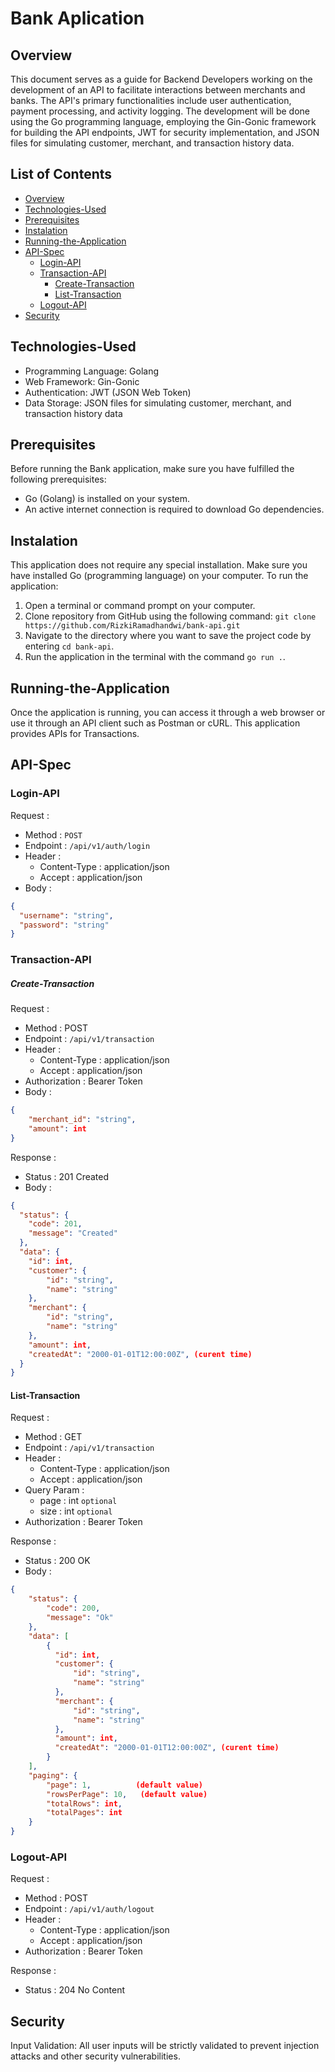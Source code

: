 # Bank Aplication

## Overview

This document serves as a guide for Backend Developers working on the development of an API to facilitate interactions between merchants and banks. The API's primary functionalities include user authentication, payment processing, and activity logging. The development will be done using the Go programming language, employing the Gin-Gonic framework for building the API endpoints, JWT for security implementation, and JSON files for simulating customer, merchant, and transaction history data.

## List of Contents

- [Overview](#Overview)
- [Technologies-Used](#Technologies-Used)
- [Prerequisites](#Prerequisites)
- [Instalation](#Instalation)
- [Running-the-Application](#Running-the-Application)
- [API-Spec](#API-Spec)
  - [Login-API](#Login-API)
  - [Transaction-API](#Transaction-API)
    - [Create-Transaction](#Create-Transaction)
    - [List-Transaction](#List-Transaction)
  - [Logout-API](#Logout-API)
- [Security](#Security)

## Technologies-Used

- Programming Language: Golang
- Web Framework: Gin-Gonic
- Authentication: JWT (JSON Web Token)
- Data Storage: JSON files for simulating customer, merchant, and transaction history data

## Prerequisites

Before running the Bank application, make sure you have fulfilled the following prerequisites:

- Go (Golang) is installed on your system.
- An active internet connection is required to download Go dependencies.

## Instalation

This application does not require any special installation. Make sure you have installed Go (programming language) on your computer. To run the application:

1. Open a terminal or command prompt on your computer.
2. Clone repository from GitHub using the following command: `git clone https://github.com/RizkiRamadhandwi/bank-api.git`
3. Navigate to the directory where you want to save the project code by entering `cd bank-api`.
4. Run the application in the terminal with the command `go run .`.

## Running-the-Application

Once the application is running, you can access it through a web browser or use it through an API client such as Postman or cURL. This application provides APIs for Transactions.



## API-Spec

### Login-API

Request :

- Method : `POST`
- Endpoint : `/api/v1/auth/login`
- Header :
  - Content-Type : application/json
  - Accept : application/json
- Body :

```json
{
  "username": "string",
  "password": "string"
}
```

### Transaction-API

##### Create-Transaction

Request :

- Method : POST
- Endpoint : `/api/v1/transaction`
- Header :
  - Content-Type : application/json
  - Accept : application/json
- Authorization : Bearer Token
- Body :

```json
{
    "merchant_id": "string",
    "amount": int
}
```

Response :

- Status : 201 Created
- Body :

```json
{
  "status": {
    "code": 201,
    "message": "Created"
  },
  "data": {
    "id": int,
    "customer": {
        "id": "string",
        "name": "string"
    },
    "merchant": {
        "id": "string",
        "name": "string"
    },
    "amount": int,
    "createdAt": "2000-01-01T12:00:00Z", (curent time)
  }
}
```

#### List-Transaction 

Request :

- Method : GET
- Endpoint : `/api/v1/transaction`
- Header :
  - Content-Type : application/json
  - Accept : application/json
- Query Param :
  - page : int `optional`
  - size : int `optional`
- Authorization : Bearer Token

Response :

- Status : 200 OK
- Body :

```json
{
    "status": {
        "code": 200,
        "message": "Ok"
    },
    "data": [
        {
          "id": int,
          "customer": {
              "id": "string",
              "name": "string"
          },
          "merchant": {
              "id": "string",
              "name": "string"
          },
          "amount": int,
          "createdAt": "2000-01-01T12:00:00Z", (curent time)
        }
    ],
    "paging": {
        "page": 1,          (default value)
        "rowsPerPage": 10,   (default value)
        "totalRows": int,
        "totalPages": int
    }
}

```

### Logout-API

Request :

- Method : POST
- Endpoint : `/api/v1/auth/logout`
- Header :
  - Content-Type : application/json
  - Accept : application/json
- Authorization : Bearer Token


Response :

- Status : 204 No Content



## Security

Input Validation: All user inputs will be strictly validated to prevent injection attacks and other security vulnerabilities.